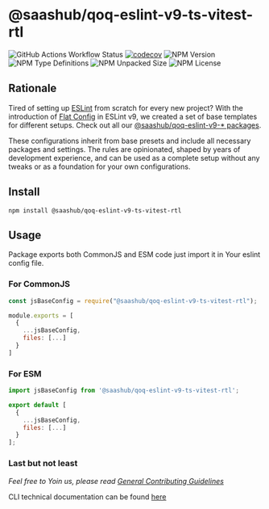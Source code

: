 # @saashub/qoq-eslint-v9-ts-vitest-rtl

![GitHub Actions Workflow Status](https://img.shields.io/github/actions/workflow/status/saashub-it/qoq/main.yml) [![codecov](https://codecov.io/gh/saashub-it/qoq/graph/badge.svg?flag=eslint-v9-ts-vitest-rtl&token=PQ1XAQQ257)](https://codecov.io/gh/saashub-it/qoq/flags/eslint-v9-ts-vitest-rtl) ![NPM Version](https://img.shields.io/npm/v/%40saashub%2Fqoq-eslint-v9-ts-vitest-rtl)
![NPM Type Definitions](https://img.shields.io/npm/types/%40saashub%2Fqoq-eslint-v9-ts-vitest-rtl) ![NPM Unpacked Size](https://img.shields.io/npm/unpacked-size/%40saashub%2Fqoq-eslint-v9-ts-vitest-rtl) ![NPM License](https://img.shields.io/npm/l/%40saashub%2Fqoq-eslint-v9-ts-vitest-rtl)

## Rationale

Tired of setting up [ESLint](https://www.npmjs.com/package/eslint) from scratch for every new project? With the introduction of [Flat Config](https://eslint.org/docs/latest/use/configure/configuration-files) in ESLint v9, we created a set of base templates for different setups. Check out all our [@saashub/qoq-eslint-v9-* packages](https://www.npmjs.com/search?q=%40saashub%2Fqoq-eslint-v9-).

These configurations inherit from base presets and include all necessary packages and settings. The rules are opinionated, shaped by years of development experience, and can be used as a complete setup without any tweaks or as a foundation for your own configurations.


## Install

    npm install @saashub/qoq-eslint-v9-ts-vitest-rtl

## Usage

Package exports both CommonJS and ESM code just import it in Your eslint config file.

### For CommonJS

```js
const jsBaseConfig = require("@saashub/qoq-eslint-v9-ts-vitest-rtl");

module.exports = [
  {
    ...jsBaseConfig,
    files: [...]
  }
]
```

### For ESM

```js
import jsBaseConfig from '@saashub/qoq-eslint-v9-ts-vitest-rtl';

export default [
  {
    ...jsBaseConfig,
    files: [...]
  }
];
```

### Last but not least

_Feel free to Yoin us, please read [General Contributing Guidelines](https://github.com/saashub-it/qoq/blob/master/.github/CONTRIBUTING.md)_

CLI technical documentation can be found [here](../eslint-v9/PROJECT.md)
